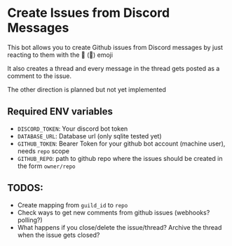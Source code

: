 # Create Issues from Discord Messages

This bot allows you to create Github issues from Discord messages by just reacting to them with the 🐛 (:bug:) emoji

It also creates a thread and every message in the thread gets posted as a comment to the issue.

The other direction is planned but not yet implemented

## Required ENV variables

- `DISCORD_TOKEN`: Your discord bot token
- `DATABASE_URL`: Database url (only sqlite tested yet)
- `GITHUB_TOKEN`: Bearer Token for your github bot account (machine user), needs `repo` scope
- `GITHUB_REPO`: path to github repo where the issues should be created in the form `owner/repo`


## TODOS:

- Create mapping from `guild_id` to `repo`
- Check ways to get new comments from github issues (webhooks? polling?)
- What happens if you close/delete the issue/thread? Archive the thread when the issue gets closed?
